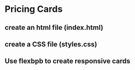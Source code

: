 # Pricing Cards

## create an html file (index.html)

## create a CSS file (styles.css)

## Use flexbpb to create responsive cards